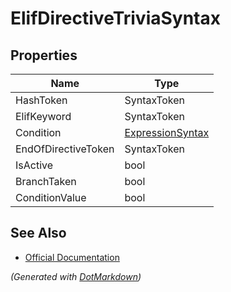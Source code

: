 # ElifDirectiveTriviaSyntax

## Properties

| Name                | Type                                    |
| ------------------- | --------------------------------------- |
| HashToken           | SyntaxToken                             |
| ElifKeyword         | SyntaxToken                             |
| Condition           | [ExpressionSyntax](ExpressionSyntax.md) |
| EndOfDirectiveToken | SyntaxToken                             |
| IsActive            | bool                                    |
| BranchTaken         | bool                                    |
| ConditionValue      | bool                                    |

## See Also

* [Official Documentation](https://docs.microsoft.com/en-us/dotnet/api/microsoft.codeanalysis.csharp.syntax.elifdirectivetriviasyntax)


*\(Generated with [DotMarkdown](http://github.com/JosefPihrt/DotMarkdown)\)*